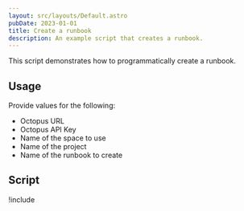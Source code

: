 ```yaml
---
layout: src/layouts/Default.astro
pubDate: 2023-01-01
title: Create a runbook
description: An example script that creates a runbook.
---
```


This script demonstrates how to programmatically create a runbook.

## Usage

Provide values for the following:

- Octopus URL
- Octopus API Key
- Name of the space to use
- Name of the project
- Name of the runbook to create

## Script

!include <create-runbook-scripts>
